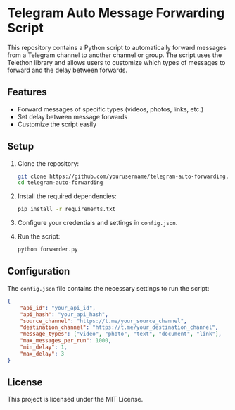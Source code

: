 # Telegram Auto Message Forwarding Script

This repository contains a Python script to automatically forward messages from a Telegram channel to another channel or group. The script uses the Telethon library and allows users to customize which types of messages to forward and the delay between forwards.

## Features
- Forward messages of specific types (videos, photos, links, etc.)
- Set delay between message forwards
- Customize the script easily

## Setup

1. Clone the repository:
    ```bash
    git clone https://github.com/yourusername/telegram-auto-forwarding.git
    cd telegram-auto-forwarding
    ```

2. Install the required dependencies:
    ```bash
    pip install -r requirements.txt
    ```

3. Configure your credentials and settings in `config.json`.

4. Run the script:
    ```bash
    python forwarder.py
    ```

## Configuration

The `config.json` file contains the necessary settings to run the script:

```json
{
    "api_id": "your_api_id",
    "api_hash": "your_api_hash",
    "source_channel": "https://t.me/your_source_channel",
    "destination_channel": "https://t.me/your_destination_channel",
    "message_types": ["video", "photo", "text", "document", "link"],
    "max_messages_per_run": 1000,
    "min_delay": 1,
    "max_delay": 3
}
```

## License

This project is licensed under the MIT License.